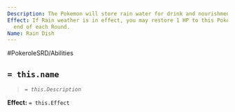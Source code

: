 ```yaml
---
Description: The Pokemon will store rain water for drink and nourishment.
Effect: If Rain weather is in effect, you may restore 1 HP to this Pokemon at the
  end of each Round.
Name: Rain Dish
---
```


#PokeroleSRD/Abilities

## `= this.name`

> *`= this.Description`*

**Effect:** `= this.Effect`
